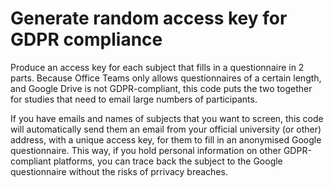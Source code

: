 # Generate random access key for GDPR compliance

Produce an access key for each subject that fills in a questionnaire in 2 parts. Because Office Teams only allows questionnaires of a certain length, and Google Drive is not GDPR-compliant, this code puts the two together for studies that need to email large numbers of participants. 

If you have emails and names of subjects that you want to screen, this code will automatically send them an email from your official university (or other) address, with a unique access key, for them to fill in an anonymised Google questionnaire. This way, if you hold personal information on other GDPR-compliant platforms, you can trace back the subject to the Google questionnaire without the risks of prrivacy breaches.

